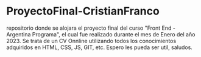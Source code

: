 # ProyectoFinal-CristianFranco
repositorio donde se alojara el proyecto final del curso "Front End - Argentina Programa", el cual fue realizado durante el mes de Enero del año 2023. Se trata de un CV Onnline utilizando todos los conocimientos adquiridos en HTML, CSS, JS, GIT, etc. Espero les pueda ser util, saludos.
